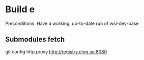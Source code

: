 # Build e

Preconditions:
Have a working, up-to-date run of wsl-dev-base

## Submodules fetch
git config http.proxy http://registry.digg.se:8080
